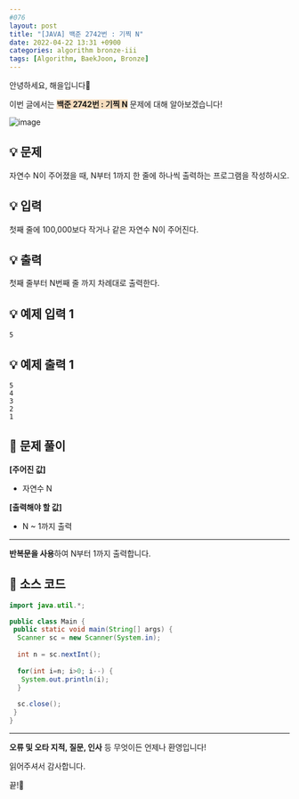 ```yaml
---
#076
layout: post
title: "[JAVA] 백준 2742번 : 기찍 N"
date: 2022-04-22 13:31 +0900
categories: algorithm bronze-iii
tags: [Algorithm, BaekJoon, Bronze]
---
```


안녕하세요, 해을입니다🦖

이번 글에서는 <span style="background-color:#f7ddbe">**백준 2742번 : 기찍 N**</span> 문제에 대해 알아보겠습니다!

![image](https://user-images.githubusercontent.com/39720852/171665063-d785852d-cf92-4f05-b445-243dbd4e6a6e.png)

## 💡 문제

자연수 N이 주어졌을 때, N부터 1까지 한 줄에 하나씩 출력하는 프로그램을 작성하시오.

## 💡 입력

첫째 줄에 100,000보다 작거나 같은 자연수 N이 주어진다.

## 💡 출력

첫째 줄부터 N번째 줄 까지 차례대로 출력한다.

## 💡 예제 입력 1

```
5
```

## 💡 예제 출력 1

```
5
4
3
2
1
```

## 🚩 문제 풀이

**[주어진 값]**

* 자연수 N

**[출력해야 할 값]**

* N ~ 1까지 출력

---

**반복문을 사용**하여 N부터 1까지 출력합니다.

## 🚩 소스 코드

``` java
import java.util.*;

public class Main { 
 public static void main(String[] args) {  
  Scanner sc = new Scanner(System.in);
  
  int n = sc.nextInt();
  
  for(int i=n; i>0; i--) {
   System.out.println(i);
  }
  
  sc.close();
 }
}
```

---

**오류 및 오타 지적, 질문, 인사** 등 무엇이든 언제나 환영입니다!

읽어주셔서 감사합니다.

끝!🦕
